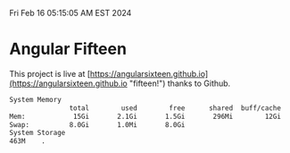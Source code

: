 Fri Feb 16 05:15:05 AM EST 2024

# Angular Fifteen


This project is live at [https://angularsixteen.github.io](https://angularsixteen.github.io "fifteen!") thanks to Github.

```bash
System Memory
               total        used        free      shared  buff/cache   available
Mem:            15Gi       2.1Gi       1.5Gi       296Mi        12Gi        13Gi
Swap:          8.0Gi       1.0Mi       8.0Gi
System Storage
463M	.
```
```bash
